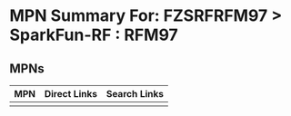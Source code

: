 



# MPN Summary For: FZSRFRFM97 > SparkFun-RF : RFM97

## MPNs
  

|MPN|Direct Links|Search Links|
| :--- | :--- | :--- |
||||

